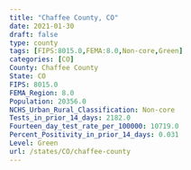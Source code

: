 ```yaml
---
title: "Chaffee County, CO"
date: 2021-01-30
draft: false
type: county
tags: [FIPS:8015.0,FEMA:8.0,Non-core,Green]
categories: [CO]
County: Chaffee County
State: CO
FIPS: 8015.0
FEMA_Region: 8.0
Population: 20356.0
NCHS_Urban_Rural_Classification: Non-core
Tests_in_prior_14_days: 2182.0
Fourteen_day_test_rate_per_100000: 10719.0
Percent_Positivity_in_prior_14_days: 0.031
Level: Green
url: /states/CO/chaffee-county
---
```



